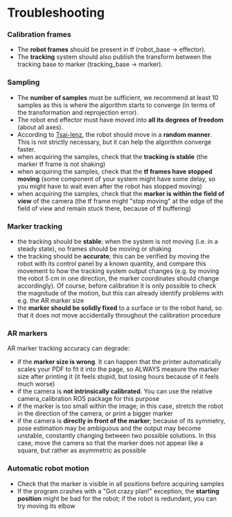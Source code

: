 # Troubleshooting

### Calibration frames

- The **robot frames** should be present in tf (robot_base -> effector).
- The **tracking** system should also publish the transform between the tracking base to marker (tracking_base -> marker). 

### Sampling
- The **number of samples** must be sufficient, we recommend at least 10 samples as this is where the algorithm starts to converge (in terms of the transformation and reprojection error).
- The robot end effector must have moved into **all its degrees of freedom** (about all axes).
- According to [Tsai-lenz](https://www.semanticscholar.org/paper/A-new-technique-for-fully-autonomous-and-efficient-Tsai-Lenz/4790cf777e9bfd4444668de83c024567c9c3199a), the robot should move in a **random manner**. This is not strictly necessary, but it can help the algorithm converge faster.
- when acquiring the samples, check that the **tracking is stable** (the marker tf frame is not shaking)
- when acquiring the samples, check that the **tf frames have stopped moving** (some component of your system might have some delay, so you might have to wait even after the robot has stopped moving)
- when acquiring the samples, check that the **marker is within the field of view** of the camera (the tf frame might "stop moving" at the edge of the field of view and remain stuck there, because of tf buffering)

### Marker tracking

- the tracking should be **stable**; when the system is not moving (i.e. in a steady state), no frames should be moving or shaking
- the tracking should be **accurate**; this can be verified by moving the robot with its control panel by a known quantity, and compare this movement to how the tracking system output changes (e.g. by moving the robot 5 cm in one direction, the marker coordinates should change accordingly). Of course, before calibration it is only possible to check the magnitude of the motion, but this can already identify problems with e.g. the AR marker size
- the **marker should be solidly fixed** to a surface or to the robot hand, so that it does not move accidentally throughout the calibration procedure

### AR markers

AR marker tracking accuracy can degrade:
- if the **marker size is wrong**. It can happen that the printer automatically scales your PDF to fit it into the page, so ALWAYS measure the marker size after printing it (it feels stupid, but losing hours because of it feels much worse)
- if the camera is **not intrinsically calibrated**. You can use the relative camera_calibration ROS package for this purpose
- if the marker is too small within the image; in this case, stretch the robot in the direction of the camera, or print a bigger marker
- if the camera is **directly in front of the marker**; because of its symmetry, pose estimation may be ambiguous and the output may become unstable, constantly changing between two possible solutions. In this case, move the camera so that the marker does not appear like a square, but rather as asymmetric as possible

### Automatic robot motion
- Check that the marker is visible in all positions before acquiring samples
- If the program crashes with a "Got crazy plan!" exception, the **starting position** might be bad for the robot; if the robot is redundant, you can try moving its elbow


